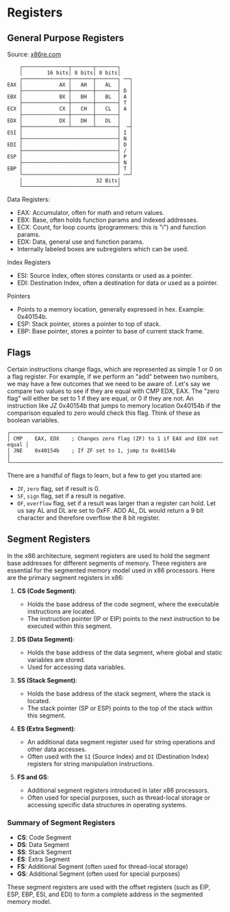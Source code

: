 # Registers

## General Purpose Registers

Source: [x86re.com](https://x86re.com/1.html)

```
    ┌───────────────┬───────┬───────┐
    │        16 bits│ 8 bits│ 8 bits│
    ┌───────────────┬───────┬───────┐ ──┐
EAX │            AX │   AH  │   AL  │   │
    ├───────────────┼───────┼───────┤ D │
EBX │            BX │   BH  │   BL  │ A │
    ├───────────────┼───────┼───────┤ T │
ECX │            CX │   CH  │   CL  │ A │
    ├───────────────┼───────┼───────┤   │
EDX │            DX │   DH  │   DL  │   │
    ├───────────────┴───────┴───────┤  ─┤
ESI │                               │ I │
    ├───────────────────────────────┤ N │
EDI │                               │ D │
    ├───────────────────────────────┤ / │
ESP │                               │ P │
    ├───────────────────────────────┤ N │
EBP │                               │ T │
    └───────────────────────────────┘ ──┘
    │                        32 Bits│
    └───────────────────────────────┘
```

Data Registers:
* EAX: Accumulator, often for math and return values.
* EBX: Base, often holds function params and indexed addresses.
* ECX: Count, for loop counts (programmers: this is "i") and function params.
* EDX: Data, general use and function params.
* Internally labeled boxes are subregisters which can be used.

Index Registers
* ESI: Source Index, often stores constants or used as a pointer.
* EDI: Destination Index, often a destination for data or used as a pointer.

Pointers
* Points to a memory location, generally expressed in hex. Example: 0x40154b.
* ESP: Stack pointer, stores a pointer to top of stack.
* EBP: Base pointer, stores a pointer to base of current stack frame.


## Flags


Certain instructions change flags, which are represented as simple 1 or 0 on a flag register.
For example, if we perform an "add" between two numbers, we may have a few outcomes that we need
to be aware of. Let's say we compare two values to see if they are equal with CMP EDX, EAX. The
"zero flag" will either be set to 1 if they are equal, or 0 if they are not. An instruction
like JZ 0x40154b that jumps to memory location 0x40154b if the comparison equaled to zero would
check this flag. Think of these as boolean variables.

```
┌───────────────────────────────────────────────────────────────────────────┐
│ CMP    EAX, EDX    ; Changes zero flag (ZF) to 1 if EAX and EDX not equal │
│ JNE    0x40154b    ; If ZF set to 1, jump to 0x40154b                     │
└───────────────────────────────────────────────────────────────────────────┘
```

There are a handful of flags to learn, but a few to get you started are:
* `ZF`, `zero` flag, set if result is 0.
* `SF`, `sign` flag, set if a result is negative.
* `OF`, `overflow` flag, set if a result was larger than a register can hold. Let us say AL and DL
    are set to 0xFF. ADD AL, DL would return a 9 bit character and therefore overflow the 8 bit
    register.


## Segment Registers

In the x86 architecture, segment registers are used to hold the segment base addresses for different segments of memory. These registers are essential for the segmented memory model used in x86 processors. Here are the primary segment registers in x86:

1. **CS (Code Segment)**:
   - Holds the base address of the code segment, where the executable instructions are located.
   - The instruction pointer (IP or EIP) points to the next instruction to be executed within this segment.

2. **DS (Data Segment)**:
   - Holds the base address of the data segment, where global and static variables are stored.
   - Used for accessing data variables.

3. **SS (Stack Segment)**:
   - Holds the base address of the stack segment, where the stack is located.
   - The stack pointer (SP or ESP) points to the top of the stack within this segment.

4. **ES (Extra Segment)**:
   - An additional data segment register used for string operations and other data accesses.
   - Often used with the `SI` (Source Index) and `DI` (Destination Index) registers for string manipulation instructions.

5. **FS and GS**:
   - Additional segment registers introduced in later x86 processors.
   - Often used for special purposes, such as thread-local storage or accessing specific data structures in operating systems.

### Summary of Segment Registers

- **CS**: Code Segment
- **DS**: Data Segment
- **SS**: Stack Segment
- **ES**: Extra Segment
- **FS**: Additional Segment (often used for thread-local storage)
- **GS**: Additional Segment (often used for special purposes)

These segment registers are used with the offset registers (such as EIP, ESP, EBP, ESI, and EDI) to form a complete address in the segmented memory model.
